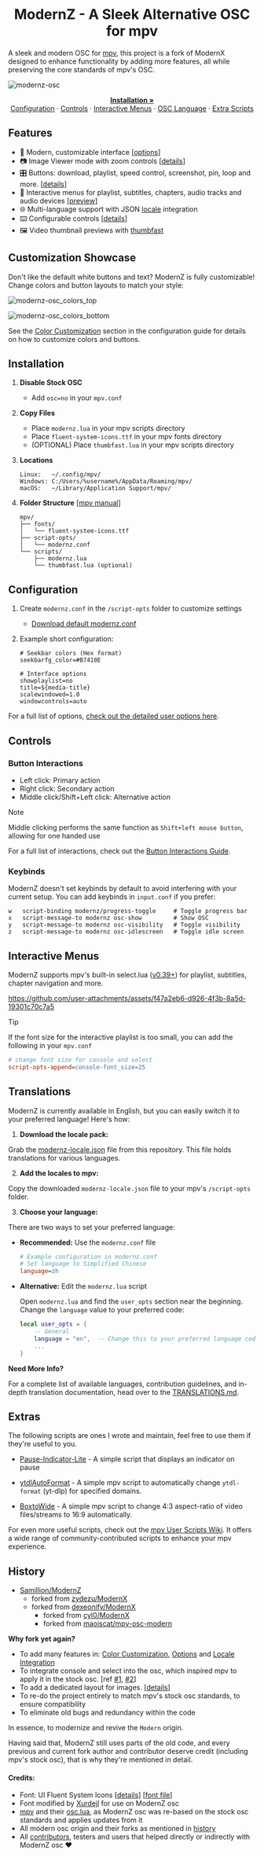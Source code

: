 <h1 align="center">ModernZ - A Sleek Alternative OSC for mpv</h1>

A sleek and modern OSC for [mpv](https://mpv.io/), this project is a fork of ModernX designed to enhance functionality by adding more features, all while preserving the core standards of mpv's OSC.

![modernz-osc](https://github.com/user-attachments/assets/2f00a1c8-6770-45d4-9758-7962ae2deb31)

<p align="center">
    <a href="#installation"><strong>Installation »</strong></a>
  <br>
  <a href="#configuration">Configuration</a>
  ·
  <a href="#controls">Controls</a>
  ·
  <a href="#interactive-menus">Interactive Menus</a>
  ·
  <a href="#translations">OSC Language</a>
  ·
  <a href="#extras">Extra Scripts</a>
</p>

## Features

- 🎨 Modern, customizable interface [[options](#configuration)]
- 📷 Image Viewer mode with zoom controls [[details](/docs/IMAGE_VIEWER.md)]
- 🎛️ Buttons: download, playlist, speed control, screenshot, pin, loop and more. [[details](/docs/CONTROLS.md)]
- 📄 Interactive menus for playlist, subtitles, chapters, audio tracks and audio devices [[preview](#interactive-menus)]
- 🌐 Multi-language support with JSON [locale](#translations) integration
- ⌨️ Configurable controls [[details](#controls)]
- 🖼️ Video thumbnail previews with [thumbfast](https://github.com/po5/thumbfast)

## Customization Showcase

Don't like the default white buttons and text? ModernZ is fully customizable! Change colors and button layouts to match your style:

![modernz-osc_colors_top](https://github.com/user-attachments/assets/b5f04e5d-91d0-41ae-ba14-ebac4b45aaa5)

![modernz-osc_colors_bottom](https://github.com/user-attachments/assets/a29bb34e-14e9-4702-9ef3-9f308e71237d)

See the [Color Customization](docs/USER_OPTS.md#colors-and-style) section in the configuration guide for details on how to customize colors and buttons.

## Installation

1. **Disable Stock OSC**

   - Add `osc=no` in your `mpv.conf`

2. **Copy Files**

   - Place `modernz.lua` in your mpv scripts directory
   - Place `fluent-system-icons.ttf` in your mpv fonts directory
   - (OPTIONAL) Place `thumbfast.lua` in your mpv scripts directory

3. **Locations**

   ```
   Linux:   ~/.config/mpv/
   Windows: C:/Users/%username%/AppData/Roaming/mpv/
   macOS:   ~/Library/Application Support/mpv/
   ```

4. **Folder Structure** [[mpv manual](https://mpv.io/manual/master/#files)]
   ```
   mpv/
   ├── fonts/
   │   └── fluent-system-icons.ttf
   ├── script-opts/
   │   └── modernz.conf
   └── scripts/
   	   ├── modernz.lua
   	   └── thumbfast.lua (optional)
   ```

## Configuration

1. Create `modernz.conf` in the `/script-opts` folder to customize settings

   - [Download default modernz.conf](./modernz.conf)

2. Example short configuration:

   ```
   # Seekbar colors (Hex format)
   seekbarfg_color=#B7410E

   # Interface options
   showplaylist=no
   title=${media-title}
   scalewindowed=1.0
   windowcontrols=auto
   ```

For a full list of options, [check out the detailed user options here](docs/USER_OPTS.md).

## Controls

### Button Interactions

- Left click: Primary action
- Right click: Secondary action
- Middle click/Shift+Left click: Alternative action

> [!NOTE]
> Middle clicking performs the same function as `Shift+left mouse button`, allowing for one handed use

For a full list of interactions, check out the [Button Interactions Guide](docs/CONTROLS.md).

### Keybinds

ModernZ doesn't set keybinds by default to avoid interfering with your current setup. You can add keybinds in `input.conf` if you prefer:

```
w   script-binding modernz/progress-toggle     # Toggle progress bar
x   script-message-to modernz osc-show         # Show OSC
y   script-message-to modernz osc-visibility   # Toggle visibility
z   script-message-to modernz osc-idlescreen   # Toggle idle screen
```

## Interactive Menus

ModernZ supports mpv's built-in select.lua ([v0.39+](https://github.com/mpv-player/mpv/discussions/14903)) for playlist, subtitles, chapter navigation and more.

https://github.com/user-attachments/assets/f47a2eb6-d926-4f3b-8a5d-19301c70c7a5

> [!TIP]
> If the font size for the interactive playlist is too small, you can add the following in your `mpv.conf`
>
> ```ini
> # change font size for console and select
> script-opts-append=console-font_size=25
> ```

## Translations

ModernZ is currently available in English, but you can easily switch it to your preferred language! Here's how:

1. **Download the locale pack:**

Grab the [modernz-locale.json](/extras/locale/modernz-locale.json) file from this repository. This file holds translations for various languages.

2. **Add the locales to mpv:**

Copy the downloaded `modernz-locale.json` file to your mpv's `/script-opts` folder.

3. **Choose your language:**

There are two ways to set your preferred language:

- **Recommended:** Use the `modernz.conf` file

  ```ini
  # Example configuration in modernz.conf
  # Set language to Simplified Chinese
  language=zh
  ```

- **Alternative:** Edit the `modernz.lua` script

  Open `modernz.lua` and find the `user_opts` section near the beginning. Change the `language` value to your preferred code:

  ```lua
  local user_opts = {
      -- General
      language = "en",  -- Change this to your preferred language code
      ...
  }
  ```

**Need More Info?**

For a complete list of available languages, contribution guidelines, and in-depth translation documentation, head over to the [TRANSLATIONS.md](docs/TRANSLATIONS.md).

## Extras

The following scripts are ones I wrote and maintain, feel free to use them if they're useful to you.

- [Pause-Indicator-Lite](/extras/pause-indicator-lite) - A simple script that displays an indicator on pause

- [ytdlAutoFormat](https://github.com/Samillion/mpv-ytdlautoformat) - A simple mpv script to automatically change `ytdl-format` (yt-dlp) for specified domains.

- [BoxtoWide](https://github.com/Samillion/mpv-boxtowide) - A simple mpv script to change 4:3 aspect-ratio of video files/streams to 16:9 automatically.

For even more useful scripts, check out the [mpv User Scripts Wiki](https://github.com/mpv-player/mpv/wiki/User-Scripts). It offers a wide range of community-contributed scripts to enhance your mpv experience.

## History

- [Samillion/ModernZ](https://github.com/Samillion/ModernZ)
  - forked from [zydezu/ModernX](https://github.com/zydezu/ModernX)
  - forked from [dexeonify/ModernX](https://github.com/dexeonify/mpv-config/blob/main/scripts/modernx.lua)
    - forked from [cyl0/ModernX](https://github.com/cyl0/ModernX)
    - forked from [maoiscat/mpv-osc-modern](https://github.com/maoiscat/mpv-osc-modern)

**Why fork yet again?**

- To add many features in: [Color Customization](docs/USER_OPTS.md#colors-and-style), [Options](docs/USER_OPTS.md) and [Locale Integration](docs/TRANSLATIONS.md)
- To integrate console and select into the osc, which inspired mpv to apply it in the stock osc. [ref [#1](https://github.com/mpv-player/mpv/pull/15016), [#2](https://github.com/mpv-player/mpv/pull/15031)]
- To add a dedicated layout for images. [[details](/docs/IMAGE_VIEWER.md)]
- To re-do the project entirely to match mpv's stock osc standards, to ensure compatibility
- To eliminate old bugs and redundancy within the code

In essence, to modernize and revive the `Modern` origin.

Having said that, ModernZ still uses parts of the old code, and every previous and current fork author and contributor deserve credit (including mpv's stock osc), that is why they're mentioned in detail.

#### Credits:

- Font: UI Fluent System Icons [[details](https://github.com/microsoft/fluentui-system-icons)] [[font file](https://github.com/Samillion/ModernZ/blob/main/fluent-system-icons.ttf)]
- Font modified by [Xurdejl](https://github.com/Xurdejl) for use on ModernZ osc
- [mpv](https://github.com/mpv-player/mpv) and their [osc.lua](https://github.com/mpv-player/mpv/blob/master/player/lua/osc.lua), as ModernZ osc was re-based on the stock osc standards and applies updates from it
- All modern osc origin and their forks as mentioned in [history](#history)
- All [contributors](https://github.com/Samillion/ModernZ/graphs/contributors), testers and users that helped directly or indirectly with ModernZ osc ❤️
